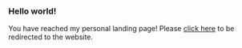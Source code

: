 ### Hello world!
You have reached my personal landing page!
Please [click here](https://anrikus.gitb.io) to be redirected to the website.
